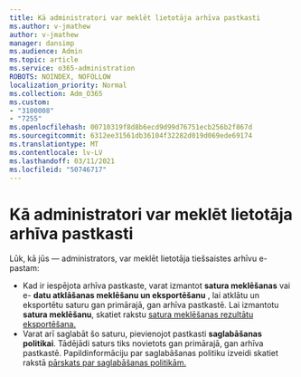 ```yaml
---
title: Kā administratori var meklēt lietotāja arhīva pastkasti
ms.author: v-jmathew
author: v-jmathew
manager: dansimp
ms.audience: Admin
ms.topic: article
ms.service: o365-administration
ROBOTS: NOINDEX, NOFOLLOW
localization_priority: Normal
ms.collection: Adm_O365
ms.custom:
- "3100008"
- "7255"
ms.openlocfilehash: 00710319f8d8b6ecd9d99d76751ecb256b2f867d
ms.sourcegitcommit: 6312ee31561db36104f32282d019d069ede69174
ms.translationtype: MT
ms.contentlocale: lv-LV
ms.lasthandoff: 03/11/2021
ms.locfileid: "50746717"
---
```

# <a name="how-admins-can-search-a-users-archive-mailbox"></a>Kā administratori var meklēt lietotāja arhīva pastkasti

Lūk, kā jūs — administrators, var meklēt lietotāja tiešsaistes arhīvu e-pastam:

* Kad ir iespējota arhīva pastkaste, varat izmantot **satura meklēšanas** vai e- **datu atklāšanas meklēšanu un eksportēšanu** , lai atklātu un eksportētu saturu gan primārajā, gan arhīva pastkastē. Lai izmantotu **satura meklēšanu**, skatiet rakstu [satura meklēšanas rezultātu eksportēšana.](https://docs.microsoft.com/office365/securitycompliance/export-search-results)
* Varat arī saglabāt šo saturu, pievienojot pastkasti **saglabāšanas politikai**. Tādējādi saturs tiks novietots gan primārajā, gan arhīva pastkastē. Papildinformāciju par saglabāšanas politiku izveidi skatiet rakstā [pārskats par saglabāšanas politikām.](https://docs.microsoft.com/office365/securitycompliance/retention-policies)
